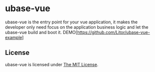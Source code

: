 # ubase-vue
ubase-vue is the entry point for your vue application, it makes the developer only need focus on the application business logic and let the ubase-vue build and boot it. DEMO[https://github.com/Litor/ubase-vue-example]


## License
ubase-vue is licensed under [The MIT License](LICENSE).
